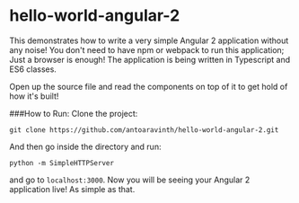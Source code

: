 # hello-world-angular-2
This demonstrates how to write a very simple Angular 2 application without any noise! You don't need to have npm or webpack to run this application; Just a browser is enough! 
The application is being written in Typescript and ES6 classes. 

Open up the source file and read the components on top of it to get hold of how it's built!


###How to Run:
Clone the project:

```
git clone https://github.com/antoaravinth/hello-world-angular-2.git
```

And then go inside the directory and run:

```
python -m SimpleHTTPServer
```

and go to `localhost:3000`. Now you will be seeing your Angular 2 application live! As simple as that.



